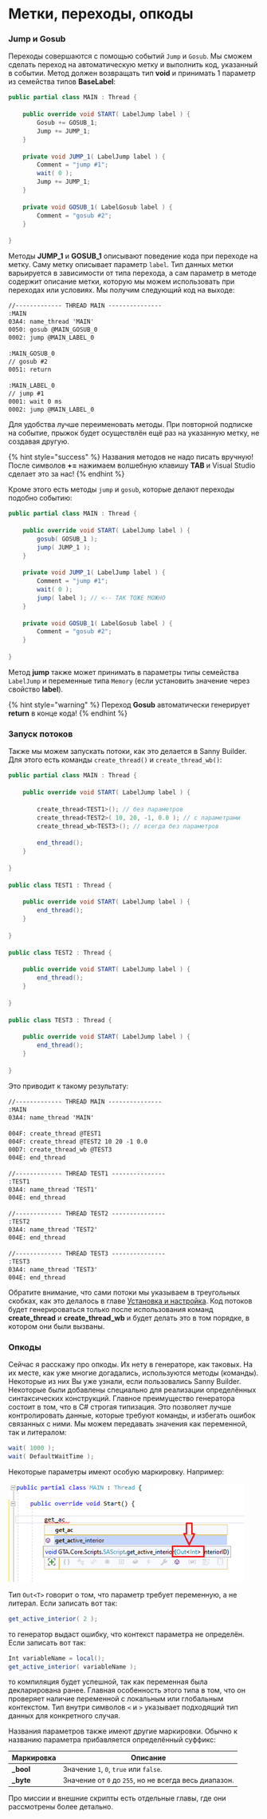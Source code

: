 # Метки, переходы, опкоды

### Jump и Gosub

Переходы совершаются с помощью событий `Jump` и `Gosub`. Мы сможем сделать переход на автоматическую метку и выполнить код, указанный в событии. Метод должен возвращать тип **void** и принимать 1 параметр из семейства типов **BaseLabel**:

```csharp
public partial class MAIN : Thread {

    public override void START( LabelJump label ) {
        Gosub += GOSUB_1;
        Jump += JUMP_1;
    }

    private void JUMP_1( LabelJump label ) {
        Comment = "jump #1";
        wait( 0 );
        Jump += JUMP_1;
    }

    private void GOSUB_1( LabelGosub label ) {
        Comment = "gosub #2";
    }

}
```

Методы **JUMP\_1** и **GOSUB\_1** описывают поведение кода при переходе на метку. Саму метку описывает параметр `label`. Тип данных метки варьируется в зависимости от типа перехода, а сам параметр в методе содержит описание метки, которую мы можем использовать при переходах или условиях. Мы получим следующий код на выходе:

```
//------------- THREAD MAIN ---------------
:MAIN
03A4: name_thread 'MAIN'
0050: gosub @MAIN_GOSUB_0
0002: jump @MAIN_LABEL_0

:MAIN_GOSUB_0
// gosub #2
0051: return

:MAIN_LABEL_0
// jump #1
0001: wait 0 ms
0002: jump @MAIN_LABEL_0
```

Для удобства лучше переименовать методы. При повторной подписке на событие, прыжок будет осуществлён ещё раз на указанную метку, не создавая другую.

{% hint style="success" %}
Названия методов не надо писать вручную! После символов **+=** нажимаем волшебную клавишу **TAB** и Visual Studio сделает это за нас!
{% endhint %}

Кроме этого есть методы `jump` и `gosub`, которые делают переходы подобно событию:

```csharp
public partial class MAIN : Thread {

    public override void START( LabelJump label ) {
        gosub( GOSUB_1 );
        jump( JUMP_1 );
    }

    private void JUMP_1( LabelJump label ) {
        Comment = "jump #1";
        wait( 0 );
        jump( label ); // <-- ТАК ТОЖЕ МОЖНО
    }

    private void GOSUB_1( LabelGosub label ) {
        Comment = "gosub #2";
    }

}
```

Метод **jump** также может принимать в параметры типы семейства `LabelJump` и переменные типа `Memory` (если установить значение через свойство **label**).&#x20;

{% hint style="warning" %}
Переход **Gosub** автоматически генерирует **return** в конце кода!
{% endhint %}

### Запуск потоков

Также мы можем запускать потоки, как это делается в Sanny Builder. Для этого есть команды `create_thread()` и `create_thread_wb()`:

```csharp
public partial class MAIN : Thread {

    public override void START( LabelJump label ) {

        create_thread<TEST1>(); // без параметров
        create_thread<TEST2>( 10, 20, -1, 0.0 ); // с параметрами
        create_thread_wb<TEST3>(); // всегда без параметров

        end_thread();
    }

}

public class TEST1 : Thread {

    public override void START( LabelJump label ) {
        end_thread();
    }

}

public class TEST2 : Thread {

    public override void START( LabelJump label ) {
        end_thread();
    }

}

public class TEST3 : Thread {

    public override void START( LabelJump label ) {
        end_thread();
    }

}
```

Это приводит к такому результату:

```
//------------- THREAD MAIN ---------------
:MAIN
03A4: name_thread 'MAIN'

004F: create_thread @TEST1
004F: create_thread @TEST2 10 20 -1 0.0
00D7: create_thread_wb @TEST3
004E: end_thread

//------------- THREAD TEST1 ---------------
:TEST1
03A4: name_thread 'TEST1'
004E: end_thread

//------------- THREAD TEST2 ---------------
:TEST2
03A4: name_thread 'TEST2'
004E: end_thread

//------------- THREAD TEST3 ---------------
:TEST3
03A4: name_thread 'TEST3'
004E: end_thread
```

Обратите внимание, что сами потоки мы указываем в треугольных скобках, как это делалось в главе [Установка и настройка](../../settings.md). Код потоков будет генерироваться только после использования команд **create\_thread** и **create\_thread\_wb** и будет делать это в том порядке, в котором они были вызваны.

### Опкоды

Сейчас я расскажу про опкоды. Их нету в генераторе, как таковых. На их месте, как уже многие догадались, используются методы (команды). Некоторые из них Вы уже узнали, если пользовались Sanny Builder. Некоторые были добавлены специально для реализации определённых синтаксических конструкций. Главное преимущество генератора состоит в том, что в C# строгая типизация. Это позволяет лучше контролировать данные, которые требуют команды, и избегать ошибок связанных с ними. Мы можем передавать значения как переменной, так и литералом:

```csharp
wait( 1000 );
wait( DefaultWaitTime );
```

Некоторые параметры имеют особую маркировку. Например: &#x20;

![](../../.gitbook/assets/hlp5.png)

Тип `Out<T>` говорит о том, что параметр требует переменную, а не литерал. Если записать вот так:

```csharp
get_active_interior( 2 );
```

то генератор выдаст ошибку, что контекст параметра не определён. Если записать вот так:

```csharp
Int variableName = local();
get_active_interior( variableName );
```

то компиляция будет успешной, так как переменная была декларирована ранее. Главная особенность этого типа в том, что он проверяет наличие переменной с локальным или глобальным контекстом. Тип внутри символов `<` и `>` указывает подходящий тип данных для конкретного случая.

Названия параметров также имеют другие маркировки. Обычно к названию параметра прибавляется определённый суффикс:

| Маркировка | Описание                                              |
| ---------- | ----------------------------------------------------- |
| **\_bool** | Значение `1`, `0`, `true` или `false`.                |
| **\_byte** | Значение от `0` до `255`, но не всегда весь диапазон. |

Про миссии и внешние скрипты есть отдельные главы, где они рассмотрены более детально.
